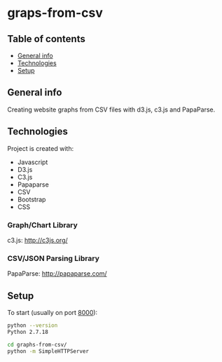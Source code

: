 # graps-from-csv

## Table of contents
* [General info](#general-info)
* [Technologies](#technologies)
* [Setup](#setup)

## General info
Creating website graphs from CSV files with d3.js, c3.js and PapaParse.
	
## Technologies
Project is created with:
- Javascript
- D3.js
- C3.js
- Papaparse
- CSV
- Bootstrap
- CSS
	
### Graph/Chart Library

c3.js: http://c3js.org/

### CSV/JSON Parsing Library

PapaParse: http://papaparse.com/

## Setup
To start (usually on port [8000](http://localhost:8000)):

```bash
python --version
Python 2.7.18
```

```bash
cd graphs-from-csv/
python -m SimpleHTTPServer
```

